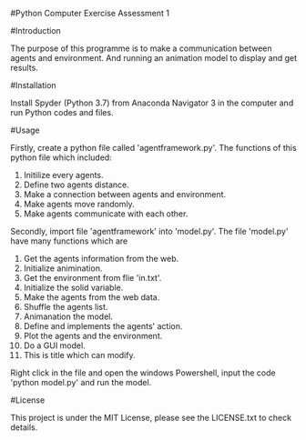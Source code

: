 #Python Computer Exercise Assessment 1

#Introduction

The purpose of this programme is to make a communication between agents and environment. And running an animation model to display and get results.

#Installation

Install Spyder (Python 3.7) from Anaconda Navigator 3 in the computer and run Python codes and files.

#Usage

Firstly, create a python file called 'agentframework.py'. The functions of this python file which included:

1. Initilize every agents.
2. Define two agents distance.
3. Make a connection between agents and environment.
4. Make agents move randomly.
5. Make agents communicate with each other.

Secondly, import file 'agentframework' into 'model.py'. The file 'model.py' have many functions which are

1. Get the agents information from the web.
2. Initialize animination.
3. Get the environment from flie 'in.txt'.
4. Initialize the solid variable.
5. Make the agents from the web data.
6. Shuffle the agents list.
7. Animanation the model.
8. Define and implements the agents' action.
9. Plot the agents and the environment. 
10. Do a GUI model. 
11. This is title which can modify.

Right click in the file and open the windows Powershell, input the code 'python model.py' and run the model.

#License

This project is under the MIT License, please see the LICENSE.txt to check details.
